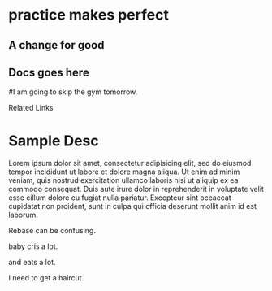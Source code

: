 practice makes perfect
========

## A change for good

## Docs goes here

#I am going to skip the gym tomorrow.

Related Links


# Sample Desc

Lorem ipsum dolor sit amet, consectetur adipisicing elit, sed do eiusmod
tempor incididunt ut labore et dolore magna aliqua. Ut enim ad minim veniam,
quis nostrud exercitation ullamco laboris nisi ut aliquip ex ea commodo
consequat. Duis aute irure dolor in reprehenderit in voluptate velit esse
cillum dolore eu fugiat nulla pariatur. Excepteur sint occaecat cupidatat non
proident, sunt in culpa qui officia deserunt mollit anim id est laborum.

Rebase can be confusing.

baby cris a lot.

and eats a lot.

I need to get a haircut.